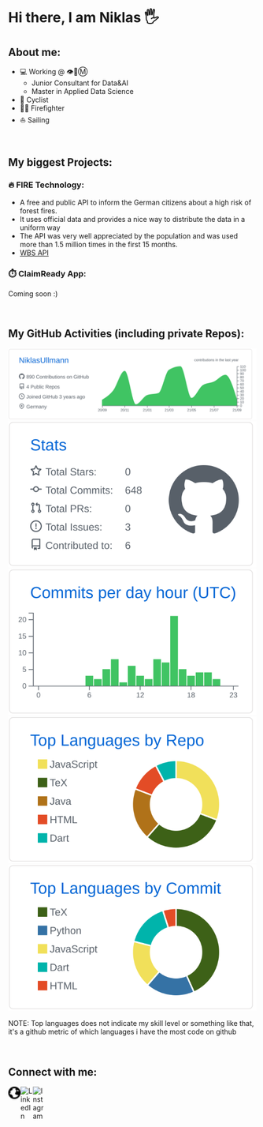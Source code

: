 # Hi there, I am Niklas :raised_hand_with_fingers_splayed:


## About me:

- :computer: Working @ :eye::bee::m:
  - Junior Consultant for Data&AI
  - Master in Applied Data Science
- :bicyclist: Cyclist 
- :man_firefighter: Firefighter 
- :sailboat: Sailing 





<br />

## My biggest Projects:

### :fire: FIRE Technology:

- A free and public API to inform the German citizens about a high risk of forest fires.
- It uses official data and provides a nice way to distribute the data in a uniform way
- The API was very well appreciated by the population and was used more than 1.5 million times in the first 15 months.
- [WBS API](http://wbs.niklas-ullmann.de/ "WBS API")

### :stopwatch: ClaimReady App:

Coming soon :)

<br />

## My GitHub Activities (including private Repos):

[![](https://raw.githubusercontent.com/NiklasUllmann/NiklasUllmann/main/profile-summary-card-output/github/0-profile-details.svg)](https://github.com/vn7n24fzkq/github-profile-summary-cards)
<br />
[![](https://raw.githubusercontent.com/NiklasUllmann/NiklasUllmann/main/profile-summary-card-output/github/3-stats.svg)](https://github.com/vn7n24fzkq/github-profile-summary-cards)
![](https://raw.githubusercontent.com/NiklasUllmann/NiklasUllmann/main/profile-summary-card-output/github/4-productive-time.svg)
[![](https://raw.githubusercontent.com/NiklasUllmann/NiklasUllmann/main/profile-summary-card-output/github/1-repos-per-language.svg)](https://github.com/vn7n24fzkq/github-profile-summary-cards)
[![](https://raw.githubusercontent.com/NiklasUllmann/NiklasUllmann/main/profile-summary-card-output/github/2-most-commit-language.svg)](https://github.com/vn7n24fzkq/github-profile-summary-cards)
<br />


NOTE: Top languages does not indicate my skill level or something like that, it's a github metric of which languages i have the most code on github


<br />


## Connect with me:

[<img align="left" target="_blank" alt="niklas-ullmann.de" width="25px" src="https://raw.githubusercontent.com/iconic/open-iconic/master/svg/globe.svg" />][website]
[<img align="left" target="_blank" alt="LinkedIn" width="25px" src="https://cdn.jsdelivr.net/npm/simple-icons@v3/icons/linkedin.svg" />][linkedin]
[<img align="left" target="_blank" alt="Instagram" width="25px" src="https://cdn.jsdelivr.net/npm/simple-icons@v3/icons/instagram.svg" />][instagram]

<br />

[website]: https://niklas-ullmann.de/
[instagram]: https://www.instagram.com/ullmannniklas/
[linkedin]: https://www.linkedin.com/in/niklas-ullmann/
[wbsapi]: http://wbs.niklas-ullmann.de/
